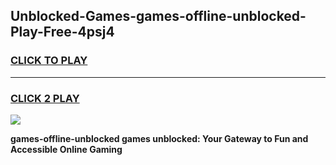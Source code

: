 
## Unblocked-Games-games-offline-unblocked-Play-Free-4psj4
<h3>
<a href="https://premium76.site?title=games-offline-unblocked&ref=22A">CLICK TO PLAY</a></h3>
<hr>

<h3>
<a href="https://premium76.site?title=games-offline-unblocked&ref=22A">CLICK 2 PLAY</a>
  
</h3>

<a href="https://premium76.site?title=games-offline-unblocked&ref=22A"><img src="https://clearcache.store/games.png"></a>


**games-offline-unblocked games unblocked: Your Gateway to Fun and Accessible Online Gaming**
